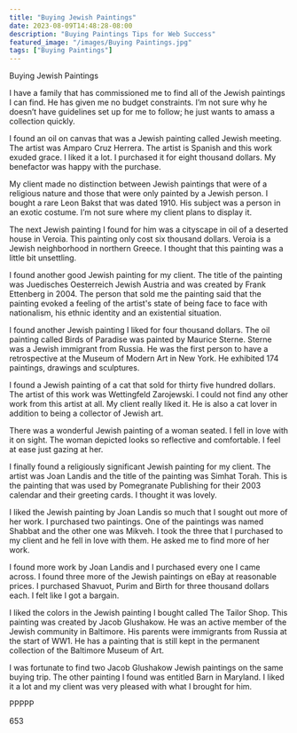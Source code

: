 ```yaml
---
title: "Buying Jewish Paintings"
date: 2023-08-09T14:48:28-08:00
description: "Buying Paintings Tips for Web Success"
featured_image: "/images/Buying Paintings.jpg"
tags: ["Buying Paintings"]
---
```


Buying Jewish Paintings

I have a family that has commissioned me to find all of the Jewish paintings I can find.  He has given me no budget constraints.  I’m not sure why he doesn’t have guidelines set up for me to follow; he just wants to amass a collection quickly.

I found an oil on canvas that was a Jewish painting called Jewish meeting.  The artist was Amparo Cruz Herrera.  The artist is Spanish and this work exuded grace.  I liked it a lot.  I purchased it for eight thousand dollars.  My benefactor was happy with the purchase.

My client made no distinction between Jewish paintings that were of a religious nature and those that were only painted by a Jewish person.  I bought a rare Leon Bakst that was dated 1910.  His subject was a person in an exotic costume.  I’m not sure where my client plans to display it.

The next Jewish painting I found for him was a cityscape in oil of a deserted house in Veroia.  This painting only cost six thousand dollars.  Veroia is a Jewish neighborhood in northern Greece.  I thought that this painting was a little bit unsettling.

I found another good Jewish painting for my client.  The title of the painting was Juedisches Oesterreich Jewish Austria and was created by Frank Ettenberg in 2004.  The person that sold me the painting said that the painting evoked a feeling of the artist's state of being face to face with nationalism, his ethnic identity and an existential situation.

I found another Jewish painting I liked for four thousand dollars.  The oil painting called Birds of Paradise was painted by Maurice Sterne.  Sterne was a Jewish immigrant from Russia.  He was the first person to have a retrospective at the Museum of Modern Art in New York.  He exhibited 174 paintings, drawings and sculptures.

I found a Jewish painting of a cat that sold for thirty five hundred dollars.  The artist of this work was Wettingfeld Zarojewski.  I could not find any other work from this artist at all.  My client really liked it.  He is also a cat lover in addition to being a collector of Jewish art.

There was a wonderful Jewish painting of a woman seated.  I fell in love with it on sight.  The woman depicted looks so reflective and comfortable.  I feel at ease just gazing at her.

I finally found a religiously significant Jewish painting for my client.  The artist was Joan Landis and the title of the painting was Simhat Torah.  This is the painting that was used by Pomegranate Publishing for their 2003 calendar and their greeting cards.  I thought it was lovely.

I liked the Jewish painting by Joan Landis so much that I sought out more of her work.  I purchased two paintings.  One of the paintings was named Shabbat and the other one was Mikveh.  I took the three that I purchased to my client and he fell in love with them.  He asked me to find more of her work.

I found more work by Joan Landis and I purchased every one I came across.  I found three more of the Jewish paintings on eBay at reasonable prices.  I purchased Shavuot, Purim and Birth for three thousand dollars each.  I felt like I got a bargain.

I liked the colors in the Jewish painting I bought called The Tailor Shop.  This painting was created by Jacob Glushakow.  He was an active member of the Jewish community in Baltimore.  His parents were immigrants from Russia at the start of WW1.  He has a painting that is still kept in the permanent collection of the Baltimore Museum of Art.

I was fortunate to find two Jacob Glushakow Jewish paintings on the same buying trip.  The other painting I found was entitled Barn in Maryland.  I liked it a lot and my client was very pleased with what I brought for him.

PPPPP

653

